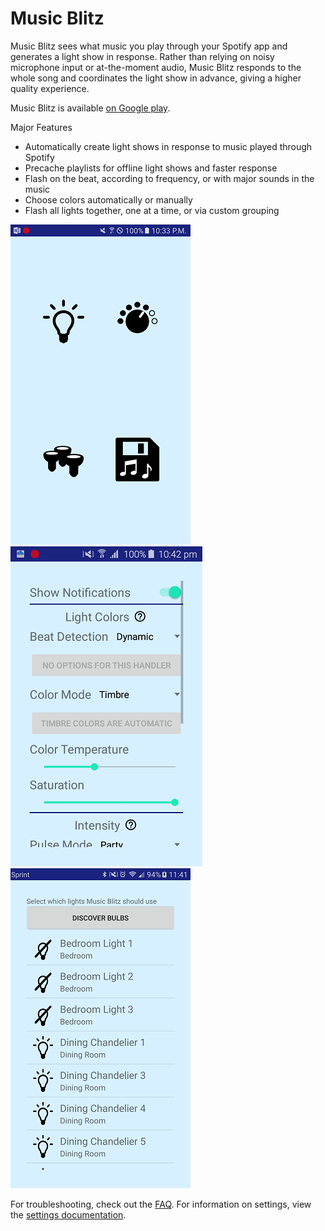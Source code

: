 # Music Blitz
Music Blitz sees what music you play through your Spotify app and generates a light show in response. Rather than relying on noisy microphone input or at-the-moment audio, Music Blitz responds to the whole song and coordinates the light show in advance, giving a higher quality experience.

Music Blitz is available [on Google play](https://play.google.com/store/apps/details?id=com.saites.spotlight).

Major Features
 - Automatically create light shows in response to music played through Spotify
 - Precache playlists for offline light shows and faster response
 - Flash on the beat, according to frequency, or with major sounds in the music
 - Choose colors automatically or manually
 - Flash all lights together, one at a time, or via custom grouping

![Main Screen](screenshots/mainScreen.png) ![Settings](screenshots/settings2.png) ![Discovery](screenshots/discovery.png)

For troubleshooting, check out the [FAQ](faq.md). For information on settings, view the [settings documentation](settings.md).
